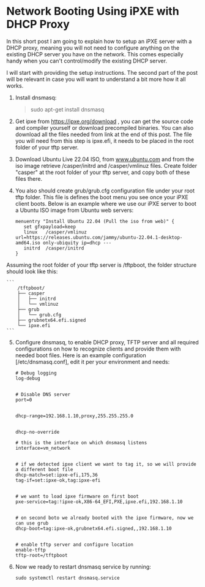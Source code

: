 # Network Booting Using iPXE with DHCP Proxy

In this short post I am going to explain how to setup an iPXE server with a DHCP proxy, meaning you will not need to configure anything on the existing DHCP server you have on the network. This comes especially handy when you can't control/modify the existing DHCP server.

I will start with providing the setup instructions. The second part of the post will be relevant in case you will want to understand a bit more how it all works.
1.	Install dnsmasq:
    > sudo apt-get install dnsmasq

2.	Get ipxe from https://ipxe.org/download , you can get the source code and compiler yourself or download precompiled binaries. You can also download all the files needed from link at the end of this post. The file you will need from this step is ipxe.efi, it needs to be placed in the root folder of your tftp server.

3.	Download Ubuntu Live 22.04 ISO, from www.ubuntu.com and from the iso image retrieve /casper/initrd and /casper/vmlinuz files. Create folder "casper" at the root folder of your tftp server, and copy both of these files there.

4.	You also should create grub/grub.cfg configuration file under your root tftp folder. This file is defines the boot menu you see once your iPXE client boots. Below is an example where we use our iPXE server to boot a Ubuntu ISO image from Ubuntu web servers:

  	```
    menuentry "Install Ubuntu 22.04 (Pull the iso from web)" {
       set gfxpayload=keep
       linux   /casper/vmlinuz url=https://releases.ubuntu.com/jammy/ubuntu-22.04.1-desktop-amd64.iso only-ubiquity ip=dhcp ---
       initrd  /casper/initrd
    }

    ```


  Assuming the root folder of your tftp server is /tftpboot, the folder structure should look like this:


    ```
        /tftpboot/
        ├── casper
        │   ├── initrd
        │   └── vmlinuz
        ├── grub
        │   └── grub.cfg
        ├── grubnetx64.efi.signed
        └── ipxe.efi
    ```
    

5.  Configure dnsmasq, to enable DHCP proxy, TFTP server and all required configurations on how to recognize clients and provide them with needed boot files.
    Here is an example configuration [/etc/dnsmasq.conf], edit it per your environment and needs:
    ```
    # Debug logging
    log-debug


    # Disable DNS server
    port=0


    dhcp-range=192.168.1.10,proxy,255.255.255.0


    dhcp-no-override

    # this is the interface on which dnsmasq listens 
    interface=vm_network


    # if we detected ipxe client we want to tag it, so we will provide a different boot file
    dhcp-match=set:ipxe-efi,175,36
    tag-if=set:ipxe-ok,tag:ipxe-efi


    # we want to load ipxe firmware on first boot
    pxe-service=tag:!ipxe-ok,X86-64_EFI,PXE,ipxe.efi,192.168.1.10


    # on second boto we already booted with the ipxe firmware, now we can use grub
    dhcp-boot=tag:ipxe-ok,grubnetx64.efi.signed,,192.168.1.10


    # enable tftp server and configure location
    enable-tftp
    tftp-root=/tftpboot
    ```

6.	Now we ready to restart dnsmasq service by running:
    ```
    sudo systemctl restart dnsmasq.service
    ```
    
    
    
    
    
